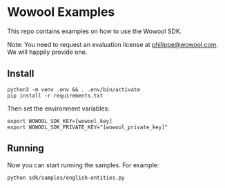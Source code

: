 # Wowool Examples

This repo contains examples on how to use the Wowool SDK.

Note: You need to request an evaluation license at philippe@wowool.com. We will happily provide one.


## Install

    python3 -m venv .env && . .env/bin/activate
    pip install -r requirements.txt


Then set the environment variables:

    export WOWOOL_SDK_KEY=[wowool_key]
    export WOWOOL_SDK_PRIVATE_KEY="[wowool_private_key]"

## Running

Now you can start running the samples. For example:

    python sdk/samples/english-entities.py

